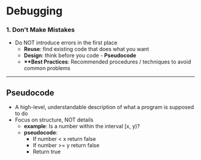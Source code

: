 # Debugging

### 1. Don't Make Mistakes
* Do NOT introduce errors in the first place
  - __**Reuse**__: find existing code that does what you want
  - __**Design**__: think before you code - **Pseudocode**
  - __**Best Practices__: Recommended procedures / techniques to avoid common problems

---

## Pseudocode
* A high-level, understandable description of what a program is supposed to do
* Focus on structure, NOT details
  + __**example**__: Is a number within the interval [x, y)?
  + __**pseudocode**__:
     - If number < x return false
     - If number >= y return false
     - Return true
